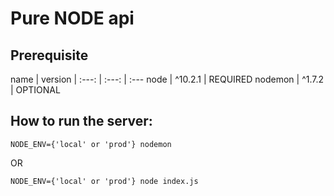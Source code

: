 # Pure NODE api

## Prerequisite
name | version |
:---: | :---: | :---
node | ^10.2.1 | REQUIRED
nodemon | ^1.7.2 | OPTIONAL

## How to run the server:
```
NODE_ENV={'local' or 'prod'} nodemon
```

OR

```
NODE_ENV={'local' or 'prod'} node index.js
```
